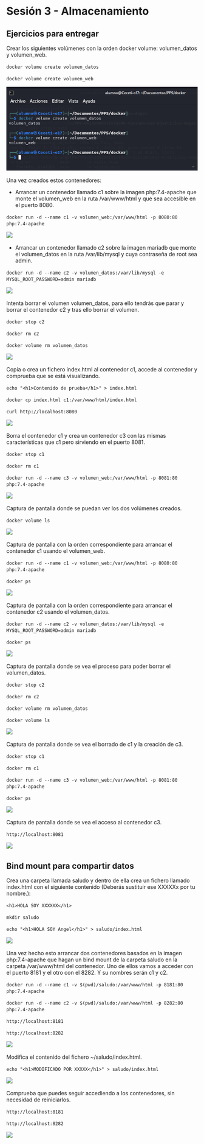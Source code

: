 # Sesión 3 - Almacenamiento

## Ejercicios para entregar

Crear los siguientes volúmenes con la orden docker volume: volumen_datos y volumen_web.

`docker volume create volumen_datos`

`docker volume create volumen_web`

![](/Images/img16.png)

Una vez creados estos contenedores:

- Arrancar un contenedor llamado c1 sobre la imagen php:7.4-apache que monte el volumen_web en la ruta /var/www/html y que sea accesible en el puerto 8080.

`docker run -d --name c1 -v volumen_web:/var/www/html -p 8080:80 php:7.4-apache`

![](/Images/img.png)

- Arrancar un contenedor llamado c2 sobre la imagen mariadb que monte el volumen_datos en la ruta /var/lib/mysql y cuya contraseña de root sea admin.

`docker run -d --name c2 -v volumen_datos:/var/lib/mysql -e MYSQL_ROOT_PASSWORD=admin mariadb`

![](/Images/img.png)


Intenta borrar el volumen volumen_datos, para ello tendrás que parar y borrar el contenedor c2 y tras ello borrar el volumen.

`docker stop c2`

`docker rm c2`

`docker volume rm volumen_datos`

![](/Images/img.png)

Copia o crea un fichero index.html al contenedor c1, accede al contenedor y comprueba que se está visualizando.

`echo "<h1>Contenido de prueba</h1>" > index.html`

`docker cp index.html c1:/var/www/html/index.html`

`curl http://localhost:8080`

![](/Images/img.png)

Borra el contenedor c1 y crea un contenedor c3 con las mismas características que c1 pero sirviendo en el puerto 8081.

`docker stop c1`

`docker rm c1`

`docker run -d --name c3 -v volumen_web:/var/www/html -p 8081:80 php:7.4-apache`

![](/Images/img.png)


Captura de pantalla donde se puedan ver los dos volúmenes creados.

`docker volume ls`

![](/Images/img.png)

Captura de pantalla con la orden correspondiente para arrancar el contenedor c1 usando el volumen_web.

`docker run -d --name c1 -v volumen_web:/var/www/html -p 8080:80 php:7.4-apache`

`docker ps`

![](/Images/img.png)

Captura de pantalla con la orden correspondiente para arrancar el contenedor c2 usando el volumen_datos.

`docker run -d --name c2 -v volumen_datos:/var/lib/mysql -e MYSQL_ROOT_PASSWORD=admin mariadb`

`docker ps`

![](/Images/img.png)

Captura de pantalla donde se vea el proceso para poder borrar el volumen_datos.

`docker stop c2`

`docker rm c2`

`docker volume rm volumen_datos`

`docker volume ls`

![](/Images/img.png)

Captura de pantalla donde se vea el borrado de c1 y la creación de c3.

`docker stop c1`

`docker rm c1`

`docker run -d --name c3 -v volumen_web:/var/www/html -p 8081:80 php:7.4-apache`

`docker ps`

![](/Images/img.png)

Captura de pantalla donde se vea el acceso al contenedor c3.

`http://localhost:8081`

![](/Images/img.png)


## Bind mount para compartir datos

Crea una carpeta llamada saludo y dentro de ella crea un fichero llamado index.html con el siguiente contenido (Deberás sustituir ese XXXXXx por tu nombre.):

`<h1>HOLA SOY XXXXXX</h1>`

`mkdir saludo`

`echo "<h1>HOLA SOY Angel</h1>" > saludo/index.html`

![](/Images/img.png)

Una vez hecho esto arrancar dos contenedores basados en la imagen php:7.4-apache que hagan un bind mount de la carpeta saludo en la carpeta /var/www/html del contenedor. Uno de ellos vamos a acceder con el puerto 8181 y el otro con el 8282. Y su nombres serán c1 y c2.

`docker run -d --name c1 -v $(pwd)/saludo:/var/www/html -p 8181:80 php:7.4-apache`

`docker run -d --name c2 -v $(pwd)/saludo:/var/www/html -p 8282:80 php:7.4-apache`

`http://localhost:8181`

`http://localhost:8282`

![](/Images/img.png)

Modifica el contenido del fichero ~/saludo/index.html.

`echo "<h1>MODIFICADO POR XXXXX</h1>" > saludo/index.html`

![](/Images/img.png)

Comprueba que puedes seguir accediendo a los contenedores, sin necesidad de reiniciarlos.

`http://localhost:8181`

`http://localhost:8282`

![](/Images/img.png)

